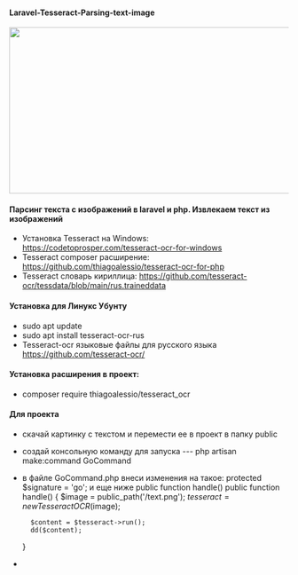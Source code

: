 #### Laravel-Tesseract-Parsing-text-image

<div align="center">
  <img src="https://media.giphy.com/media/dWesBcTLavkZuG35MI/giphy.gif" width="600" height="300"/>
</div>

#### Парсинг текста с изображений в laravel и php. Извлекаем текст из изображений
* Установка Tesseract на Windows:
  https://codetoprosper.com/tesseract-ocr-for-windows
* Tesseract composer расширение:
  https://github.com/thiagoalessio/tesseract-ocr-for-php
* Tesseract словарь кириллица:
  https://github.com/tesseract-ocr/tessdata/blob/main/rus.traineddata
#### Установка для Линукс Убунту
* sudo apt update
* sudo apt install tesseract-ocr-rus
* Tesseract-ocr языковые файлы для русского языка
  https://github.com/tesseract-ocr/

#### Установка расширения в проект:
* composer require thiagoalessio/tesseract_ocr

#### Для проекта
* скачай картинку с текстом и перемести ее в проект в папку public
* создай консольную команду для запуска --- php artisan make:command GoCommand
* в файле GoCommand.php внеси изменения на такое: protected $signature = 'go'; и еще ниже public function handle()
  public function handle()
  {
  $image = public_path('/text.png');
  $tesseract = new TesseractOCR($image);

        $content = $tesseract->run();
        dd($content);
  }
* 
